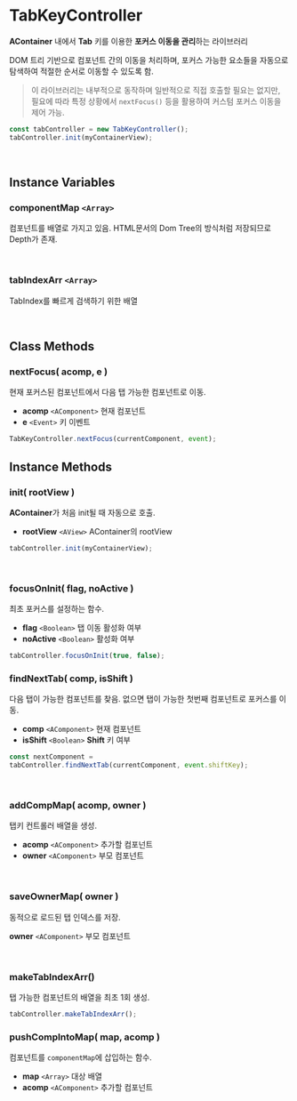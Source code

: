# TabKeyController

**AContainer** 내에서 **Tab** 키를 이용한 **포커스 이동을 관리**하는 라이브러리

DOM 트리 기반으로 컴포넌트 간의 이동을 처리하며, 포커스 가능한 요소들을 자동으로 탐색하여 적절한 순서로 이동할 수 있도록 함.

> 이 라이브러리는 내부적으로 동작하며 일반적으로 직접 호출할 필요는 없지만, 필요에 따라 특정 상황에서 `nextFocus()` 등을 활용하여 커스텀 포커스 이동을 제어 가능.

```js
const tabController = new TabKeyController();
tabController.init(myContainerView);
```

<br/>


## Instance Variables

### componentMap `<Array>`

컴포넌트를 배열로 가지고 있음. HTML문서의 Dom Tree의 방식처럼 저장되므로 Depth가 존재.

<br/>

### tabIndexArr `<Array>`

TabIndex를 빠르게 검색하기 위한 배열

<br/>

## Class Methods

### nextFocus( acomp, e )

현재 포커스된 컴포넌트에서 다음 탭 가능한 컴포넌트로 이동.

-   **acomp** `<AComponent>` 현재 컴포넌트
-   **e** `<Event>` 키 이벤트
        
```js
TabKeyController.nextFocus(currentComponent, event);
```

## Instance Methods


### init( rootView )

**AContainer**가 처음 init될 때 자동으로 호출.

-   **rootView** `<AView>` AContainer의 rootView
        
```js
tabController.init(myContainerView);
```

<br/>


### focusOnInit( flag, noActive )

최초 포커스를 설정하는 함수.

-   **flag** `<Boolean>` 탭 이동 활성화 여부
-   **noActive** `<Boolean>` 활성화 여부
        

```js
tabController.focusOnInit(true, false);
```



### findNextTab( comp, isShift )

다음 탭이 가능한 컴포넌트를 찾음. 없으면 탭이 가능한 첫번째 컴포넌트로 포커스를 이동.

-   **comp** `<AComponent>` 현재 컴포넌트
-   **isShift** `<Boolean>` **Shift** 키 여부

```js
const nextComponent = 
tabController.findNextTab(currentComponent, event.shiftKey);
```

<br/>

### addCompMap( acomp, owner )

탭키 컨트롤러 배열을 생성.

-   **acomp** `<AComponent>` 추가할 컴포넌트
-   **owner** `<AComponent>` 부모 컴포넌트

<br/>

### saveOwnerMap( owner )

동적으로 로드된 탭 인덱스를 저장.

**owner** `<AComponent>` 부모 컴포넌트

<br/>


### makeTabIndexArr()

탭 가능한 컴포넌트의 배열을 최초 1회 생성.

```js
tabController.makeTabIndexArr();
```

### pushCompIntoMap( map, acomp )

컴포넌트를 `componentMap`에 삽입하는 함수.

-   **map** `<Array>` 대상 배열
 -   **acomp** `<AComponent>` 추가할 컴포넌트
        
